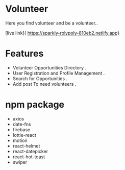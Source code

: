 # Volunteer

Here you find volunteer and be a volunteer..

[live link]{ https://sparkly-rolypoly-810eb2.netlify.app}

# Features

* Volunteer Opportunities Directory .
* User Registration and Profile Management .
* Search for Opportunities .
* Add post To need volunteers .

# npm package
* axios
* date-fns
* firebase
* lottie-react
* motion
* react-helmet
* react-datepicker
* react-hot-toast
* swiper